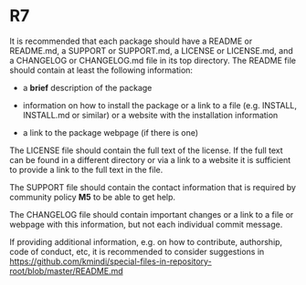 # R7

It is recommended that each package should have a README or README.md, a SUPPORT or SUPPORT.md, a LICENSE or LICENSE.md, and a CHANGELOG or CHANGELOG.md file in its top directory.
The README file should contain at least the following information:

- a **brief** description of the package

- information on how to install the package or a link to a file (e.g. INSTALL, INSTALL.md or similar) or a website with the installation information

- a link to the package webpage (if there is one)

The LICENSE file should contain the full text of the license. If the full text can be found in a different directory or via a link to a website it is sufficient to provide a link to the full text in the file.

The SUPPORT file should contain the contact information that is required by community policy **M5** to be able to get help.

The CHANGELOG file should contain important changes or a link to a file or webpage with this information, but not each individual commit message.

If providing additional information, e.g. on how to contribute, authorship, code of conduct, etc, it is recommended to consider suggestions in https://github.com/kmindi/special-files-in-repository-root/blob/master/README.md 
